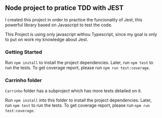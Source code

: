 ## Node project to pratice TDD with JEST

I created this project in order to practice the funcionality of Jest, this powerful library based on Javascript to test the code.

This Project is using only javascript withou Typescript, since my goal is only to put on work my knowledge about Jest.

### Getting Started

Run `npm install` to install the project dependencies. Later, run `npm test` to run the tests.
To get coverage report, please run `npm run test:coverage`.

### Carrinho folder

`Carrinho` folder has a subproject which has more tests detailed on it.

Run `npm install` into this folder to install the project dependencies. Later, run `npm test` to run the tests.
To get coverage report, please run `npm run test:coverage`.

